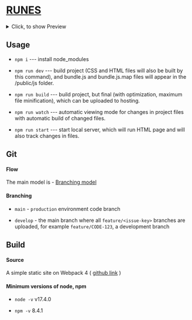 
# [RUNES](https://ashuksu.github.io/runes/public)

<details>
  <summary>Click, to show Preview</summary>

  ![RUNES](https://raw.githubusercontent.com/ashuksu/runes/refs/heads/main/runes-preview.jpg)
</details>


## Usage

* `npm i` --- install node_modules

* `npm run dev` --- build project (CSS and HTML files will also be built by this command), and bundle.js and bundle.js.map files will appear in the /public/js folder.

* `npm run build` --- build project, but final (with optimization, maximum file minification), which can be uploaded to hosting.

* `npm run watch` --- automatic viewing mode for changes in project files with automatic build of changed files.

* `npm run start` --- start local server, which will run HTML page and will also track changes in files.


## Git

#### Flow

The main model is - [Branching model](https://nvie.com/posts/a-successful-git-branching-model)

#### Branching

* `main` - `production` environment code branch

* `develop` - the main branch where all `feature/<issue-key>` branches are uploaded, for example `feature/CODE-123`, a development branch


## Build

#### Source

A simple static site on Webpack 4 ( [github link](https://github.com/Harrix/static-site-webpack-habr) )

#### Minimum versions of node, npm

* `node -v` v17.4.0

* `npm -v` 8.4.1
